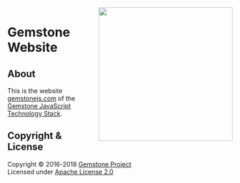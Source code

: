 
<img src="https://rawgit.com/gemstonejs/gemstone-artwork/master/gemstone-logo-white.svg" width="300" align="right" alt=""/>

Gemstone Website
================

About
-----

This is the website [gemstonejs.com](http://gemstonejs.com) of the
[Gemstone JavaScript Technology Stack](http://gemstonejs.com).

Copyright &amp; License
-----------------------

Copyright &copy; 2016-2018 [Gemstone Project](http://gemstonejs.com)<br/>
Licensed under [Apache License 2.0](https://spdx.org/licenses/Apache-2.0)

